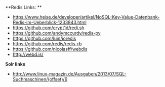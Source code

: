 

**Redis Links: **

* https://www.heise.de/developer/artikel/NoSQL-Key-Value-Datenbank-Redis-im-Ueberblick-1233843.html
* https://github.com/crypt1d/redi.sh
* https://github.com/andymccurdy/redis-py
* https://github.com/luin/ioredis
* https://github.com/redis/redis-rb
* https://github.com/nicolasff/webdis
* http://webd.is/


**Solr links**
* http://www.linux-magazin.de/Ausgaben/2013/07/SQL-Suchmaschinen/(offset)/6